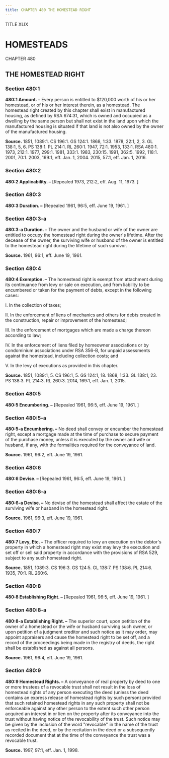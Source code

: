 ```yaml
---
title: CHAPTER 480 THE HOMESTEAD RIGHT
---
```


TITLE XLIX
                                             
HOMESTEADS
===========

CHAPTER 480
                                             
THE HOMESTEAD RIGHT
-------------------

### Section 480:1

 **480:1 Amount. –** Every person is entitled to 
                                             $120,000 worth of
his or her homestead, or of his or her interest therein, as a homestead.
The homestead right created by this chapter shall exist in manufactured
housing, as defined by RSA 674:31, which is owned and occupied as a
dwelling by the same person but shall not exist in the land upon which
the manufactured housing is situated if that land is not also owned by
the owner of the manufactured housing.

**Source.** 1851, 1089:1. CS 196:1. GS 124:1. 1868, 1:33. 1878, 22:1, 2,
3. GL 138:1, 5, 6. PS 138:1. PL 214:1. RL 260:1. 1947, 72:1. 1953,
133:1. RSA 480:1. 1973, 212:1. 1977, 299:1. 1981, 333:1. 1983, 230:15.
1991, 362:5. 1992, 118:1. 2001, 70:1. 2003, 169:1, eff. Jan. 1, 2004.
2015, 57:1, eff. Jan. 1, 2016.

### Section 480:2

 **480:2 Applicability. –** 
                                             [Repealed 1973, 212:2, eff. Aug. 11,
1973.
                                             ]

### Section 480:3

 **480:3 Duration. –** 
                                             [Repealed 1961, 96:5, eff. June 19, 1961.
                                             ]

### Section 480:3-a

 **480:3-a Duration. –** The owner and the husband or wife of the
owner are entitled to occupy the homestead right during the owner's
lifetime. After the decease of the owner, the surviving wife or husband
of the owner is entitled to the homestead right during the lifetime of
such survivor.

**Source.** 1961, 96:1, eff. June 19, 1961.

### Section 480:4

 **480:4 Exemption. –** The homestead right is exempt from attachment
during its continuance from levy or sale on execution, and from
liability to be encumbered or taken for the payment of debts, except in
the following cases:
                                             
 I. In the collection of taxes;
                                             
 II. In the enforcement of liens of mechanics and others for debts
created in the construction, repair or improvement of the homestead;
                                             
 III. In the enforcement of mortgages which are made a charge thereon
according to law;
                                             
 IV. In the enforcement of liens filed by homeowner associations or
by condominium associations under RSA 356-B, for unpaid assessments
against the homestead, including collection costs; and
                                             
 V. In the levy of executions as provided in this chapter.

**Source.** 1851, 1089:1, 5. CS 196:1, 5. GS 124:1, 18. 1868, 1:33. GL
138:1, 23. PS 138:3. PL 214:3. RL 260:3. 2014, 169:1, eff. Jan. 1, 2015.

### Section 480:5

 **480:5 Encumbering. –** 
                                             [Repealed 1961, 96:5, eff. June 19,
1961.
                                             ]

### Section 480:5-a

 **480:5-a Encumbering. –** No deed shall convey or encumber the
homestead right, except a mortgage made at the time of purchase to
secure payment of the purchase money, unless it is executed by the owner
and wife or husband, if any, with the formalities required for the
conveyance of land.

**Source.** 1961, 96:2, eff. June 19, 1961.

### Section 480:6

 **480:6 Devise. –** 
                                             [Repealed 1961, 96:5, eff. June 19, 1961.
                                             ]

### Section 480:6-a

 **480:6-a Devise. –** No devise of the homestead shall affect the
estate of the surviving wife or husband in the homestead right.

**Source.** 1961, 96:3, eff. June 19, 1961.

### Section 480:7

 **480:7 Levy, Etc. –** The officer required to levy an execution on
the debtor's property in which a homestead right may exist may levy the
execution and set off or sell said property in accordance with the
provisions of RSA 529, subject to any such homestead right.

**Source.** 1851, 1089:3. CS 196:3. GS 124:5. GL 138:7. PS 138:6. PL
214:6. 1935, 70:1. RL 260:6.

### Section 480:8

 **480:8 Establishing Right. –** 
                                             [Repealed 1961, 96:5, eff. June 19,
1961.
                                             ]

### Section 480:8-a

 **480:8-a Establishing Right. –** The superior court, upon petition
of the owner of a homestead or the wife or husband surviving such owner,
or upon petition of a judgment creditor and such notice as it may order,
may appoint appraisers and cause the homestead right to be set off, and
a record of the proceedings being made in the registry of deeds, the
right shall be established as against all persons.

**Source.** 1961, 96:4, eff. June 19, 1961.

### Section 480:9

 **480:9 Homestead Rights. –** A conveyance of real property by deed
to one or more trustees of a revocable trust shall not result in the
loss of homestead rights of any person executing the deed (unless the
deed contains an express release of homestead rights by such person)
provided that such retained homestead rights in any such property shall
not be enforceable against any other person to the extent such other
person acquired an interest in or lien on the property after its
conveyance into the trust without having notice of the revocability of
the trust. Such notice may be given by the inclusion of the word
"revocable'' in the name of the trust as recited in the deed, or by the
recitation in the deed or a subsequently recorded document that at the
time of the conveyance the trust was a revocable trust.

**Source.** 1997, 97:1, eff. Jan. 1, 1998.
